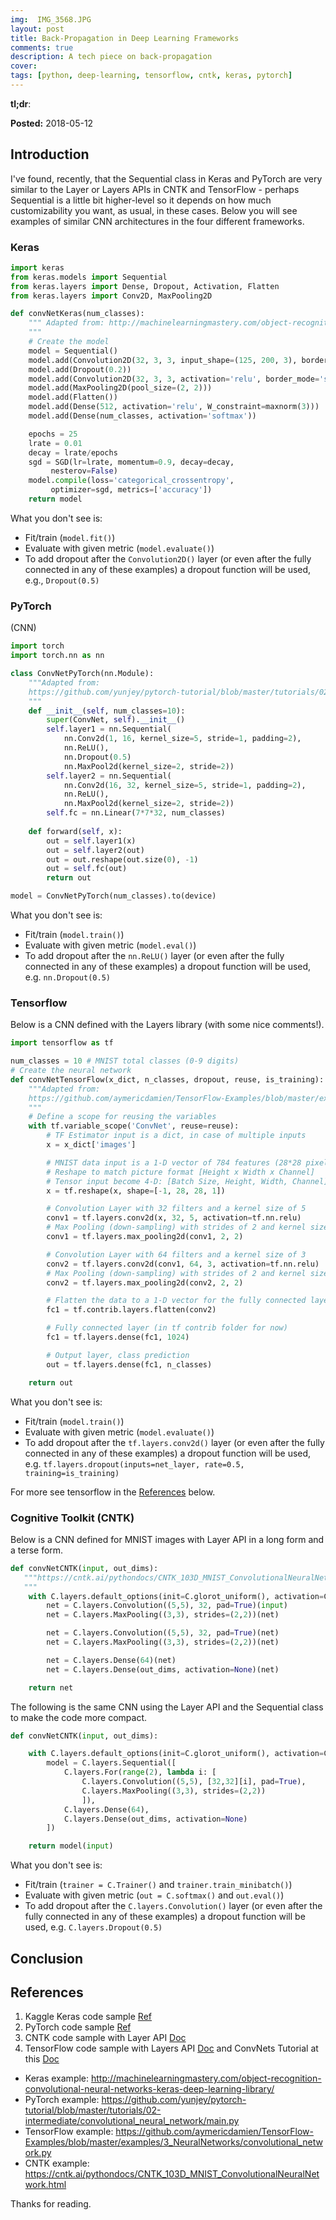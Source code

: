 ```yaml
---
img:  IMG_3568.JPG
layout: post
title: Back-Propagation in Deep Learning Frameworks
comments: true
description: A tech piece on back-propagation
cover:  
tags: [python, deep-learning, tensorflow, cntk, keras, pytorch]
---
```


**tl;dr**:  

**Posted:**  2018-05-12

## Introduction

I've found, recently, that the Sequential class in Keras and PyTorch are very similar to the Layer or Layers APIs in CNTK and TensorFlow - perhaps Sequential is a little bit higher-level so it depends on how much customizability you want, as usual, in these cases.  Below you will see examples of similar CNN architectures in the four different frameworks.

### Keras

```python
import keras
from keras.models import Sequential
from keras.layers import Dense, Dropout, Activation, Flatten
from keras.layers import Conv2D, MaxPooling2D

def convNetKeras(num_classes):
    """ Adapted from: http://machinelearningmastery.com/object-recognition-convolutional-neural-networks-keras-deep-learning-library/
    """
    # Create the model
    model = Sequential()
    model.add(Convolution2D(32, 3, 3, input_shape=(125, 200, 3), border_mode='same', activation='relu', W_constraint=maxnorm(3)))
    model.add(Dropout(0.2))
    model.add(Convolution2D(32, 3, 3, activation='relu', border_mode='same', W_constraint=maxnorm(3)))
    model.add(MaxPooling2D(pool_size=(2, 2)))
    model.add(Flatten())
    model.add(Dense(512, activation='relu', W_constraint=maxnorm(3)))
    model.add(Dense(num_classes, activation='softmax'))

    epochs = 25
    lrate = 0.01
    decay = lrate/epochs
    sgd = SGD(lr=lrate, momentum=0.9, decay=decay,
         nesterov=False)
    model.compile(loss='categorical_crossentropy',
         optimizer=sgd, metrics=['accuracy'])
    return model
```

What you don't see is:
* Fit/train (`model.fit()`)
* Evaluate with given metric (`model.evaluate()`)
* To add dropout after the `Convolution2D()` layer (or even after the fully connected in any of these examples) a dropout function will be used, e.g., `Dropout(0.5)`

### PyTorch

(CNN)

```python
import torch
import torch.nn as nn

class ConvNetPyTorch(nn.Module):
    """Adapted from:
    https://github.com/yunjey/pytorch-tutorial/blob/master/tutorials/02-intermediate/convolutional_neural_network/main.py
    """
    def __init__(self, num_classes=10):
        super(ConvNet, self).__init__()
        self.layer1 = nn.Sequential(
            nn.Conv2d(1, 16, kernel_size=5, stride=1, padding=2),
            nn.ReLU(),
            nn.Dropout(0.5)
            nn.MaxPool2d(kernel_size=2, stride=2))
        self.layer2 = nn.Sequential(
            nn.Conv2d(16, 32, kernel_size=5, stride=1, padding=2),
            nn.ReLU(),
            nn.MaxPool2d(kernel_size=2, stride=2))
        self.fc = nn.Linear(7*7*32, num_classes)
        
    def forward(self, x):
        out = self.layer1(x)
        out = self.layer2(out)
        out = out.reshape(out.size(0), -1)
        out = self.fc(out)
        return out

model = ConvNetPyTorch(num_classes).to(device)
```

What you don't see is:
* Fit/train (`model.train()`)
* Evaluate with given metric (`model.eval()`)
* To add dropout after the `nn.ReLU()` layer (or even after the fully connected in any of these examples) a dropout function will be used, e.g. `nn.Dropout(0.5)`

### Tensorflow

Below is a CNN defined with the Layers library (with some nice comments!).

```python
import tensorflow as tf

num_classes = 10 # MNIST total classes (0-9 digits)
# Create the neural network
def convNetTensorFlow(x_dict, n_classes, dropout, reuse, is_training):
    """Adapted from:
    https://github.com/aymericdamien/TensorFlow-Examples/blob/master/examples/3_NeuralNetworks/convolutional_network.py
    """
    # Define a scope for reusing the variables
    with tf.variable_scope('ConvNet', reuse=reuse):
        # TF Estimator input is a dict, in case of multiple inputs
        x = x_dict['images']

        # MNIST data input is a 1-D vector of 784 features (28*28 pixels)
        # Reshape to match picture format [Height x Width x Channel]
        # Tensor input become 4-D: [Batch Size, Height, Width, Channel]
        x = tf.reshape(x, shape=[-1, 28, 28, 1])

        # Convolution Layer with 32 filters and a kernel size of 5
        conv1 = tf.layers.conv2d(x, 32, 5, activation=tf.nn.relu)
        # Max Pooling (down-sampling) with strides of 2 and kernel size of 2
        conv1 = tf.layers.max_pooling2d(conv1, 2, 2)

        # Convolution Layer with 64 filters and a kernel size of 3
        conv2 = tf.layers.conv2d(conv1, 64, 3, activation=tf.nn.relu)
        # Max Pooling (down-sampling) with strides of 2 and kernel size of 2
        conv2 = tf.layers.max_pooling2d(conv2, 2, 2)

        # Flatten the data to a 1-D vector for the fully connected layer
        fc1 = tf.contrib.layers.flatten(conv2)

        # Fully connected layer (in tf contrib folder for now)
        fc1 = tf.layers.dense(fc1, 1024)

        # Output layer, class prediction
        out = tf.layers.dense(fc1, n_classes)

    return out
```

What you don't see is:
* Fit/train (`model.train()`)
* Evaluate with given metric (`model.evaluate()`)
* To add dropout after the `tf.layers.conv2d()` layer (or even after the fully connected in any of these examples) a dropout function will be used, e.g. `tf.layers.dropout(inputs=net_layer, rate=0.5, training=is_training)`

For more see tensorflow in the [References](#references) below.

### Cognitive Toolkit (CNTK)

Below is a CNN defined for MNIST images with Layer API in a long form and a terse form.

```python
def convNetCNTK(input, out_dims):
   """https://cntk.ai/pythondocs/CNTK_103D_MNIST_ConvolutionalNeuralNetwork.html
   """
    with C.layers.default_options(init=C.glorot_uniform(), activation=C.relu):
        net = C.layers.Convolution((5,5), 32, pad=True)(input)
        net = C.layers.MaxPooling((3,3), strides=(2,2))(net)

        net = C.layers.Convolution((5,5), 32, pad=True)(net)
        net = C.layers.MaxPooling((3,3), strides=(2,2))(net)

        net = C.layers.Dense(64)(net)
        net = C.layers.Dense(out_dims, activation=None)(net)

    return net
```

The following is the same CNN using the Layer API and the Sequential class to make the code more compact.

```python
def convNetCNTK(input, out_dims):

    with C.layers.default_options(init=C.glorot_uniform(), activation=C.relu):
        model = C.layers.Sequential([
            C.layers.For(range(2), lambda i: [
                C.layers.Convolution((5,5), [32,32][i], pad=True),
                C.layers.MaxPooling((3,3), strides=(2,2))
                ]),
            C.layers.Dense(64),
            C.layers.Dense(out_dims, activation=None)
        ])

    return model(input)
```

What you don't see is:
* Fit/train (`trainer = C.Trainer()` and `trainer.train_minibatch()`)
* Evaluate with given metric (`out = C.softmax()` and `out.eval()`)
* To add dropout after the `C.layers.Convolution()` layer (or even after the fully connected in any of these examples) a dropout function will be used, e.g. `C.layers.Dropout(0.5)`

## Conclusion

## References

1.  Kaggle Keras code sample [Ref](https://www.kaggle.com/tonypoe/keras-cnn-example?scriptVersionId=589403)
2.  PyTorch code sample [Ref](https://github.com/yunjey/pytorch-tutorial/blob/master/tutorials/02-intermediate/convolutional_neural_network/main.py)
3.  CNTK code sample with Layer API [Doc](https://cntk.ai/pythondocs/CNTK_201B_CIFAR-10_ImageHandsOn.html)
4.  TensorFlow code sample with Layers API [Doc](https://www.tensorflow.org/tutorials/layers) and ConvNets Tutorial at this [Doc](https://www.tensorflow.org/tutorials/deep_cnn)

* Keras example:  http://machinelearningmastery.com/object-recognition-convolutional-neural-networks-keras-deep-learning-library/
* PyTorch example:  https://github.com/yunjey/pytorch-tutorial/blob/master/tutorials/02-intermediate/convolutional_neural_network/main.py
* TensorFlow example: https://github.com/aymericdamien/TensorFlow-Examples/blob/master/examples/3_NeuralNetworks/convolutional_network.py
* CNTK example:  https://cntk.ai/pythondocs/CNTK_103D_MNIST_ConvolutionalNeuralNetwork.html 

Thanks for reading.